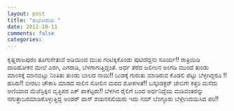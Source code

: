 ```yaml
---
layout: post
title: "ಶುಭೋದಯ "
date: 2012-10-11
comments: false
categories: 
---
```



ಕೃಷ್ಣರಾಜಪುರಂ ತೂಗುಸೇತುವೆ ಅಡಿಯಿಂದ ಮುಖ ಗಂಟಿಕ್ಕಿಕೊಂಡು ಪುಟಿದೆದ್ದನು ಸೂರ್ಯ!!   ರಾತ್ರಿಯಿಡಿ ದಾರಿಹೋಕನ ಮೇಲೆ  ಎರಗಿ, ಎಗರಾಡಿ,   ಬೆಳಗಾಗುತ್ತಿದ್ದಂತೆ.  ಅರ್ಧ ತೆರೆದ ಜಲೀಲನ ಅಂಗಡಿ ಮುಂದೆ  ತುಂಡು ಮಾಂಸಕ್ಕೆ ಮಾನಬಿಟ್ಟು ನಿಂತಿತು     ತುಂಡು ಬಾಲದ ನಾಯಿ!!   ಬುಡಕ್ಕೆ ಗುರುತು ಮಾಡಿರುವ  ಕೊಡಲಿ ಪೆಟ್ಟು ಬೆಳ್ಳಗಿದ್ದರೂ !! ಹಸಿರು!! ಬೀರಲು ಚೌಕಾಸಿ ಮಾಡದ ಸಾಲಿನ ಸೋಲಿನ ಮರದ ಶೋಕಗೀತೆ!!   ಬಸ್ಕಂಡಕ್ಟರ್ ಜೇಬಿಗೇ   ಕತ್ತರಿ ಮಸೆದು ಅಣಿಯಾದ  ಮೆಜೆಸ್ಟಿಕ್ಕಿನ ವೃತ್ತಿಪರ ಪಿಕ್ ಪಾಕೆಟ್ಟರು!!  ಬೆಳಗಿನ ರೈಲಿಗೆ ಬಂದ  ಅರ್ಧನಿದ್ದೆಯ ಮಡಿವಂತರನ್ನು  ನಗುತ್ತಾಬರಮಾಡಿಕೊಳ್ಳುತ್ತಿದ್ದ  ಅಂಡರ್ ಪಾಸ್ ಶಯನಸಖಿಯರು    ಇದು ನಮ್ ಬೆಂಗ್ಳೂರು  ಬೆಳ್ಗೆಉದಯಿಸಿದ ಪರಿ!!  

